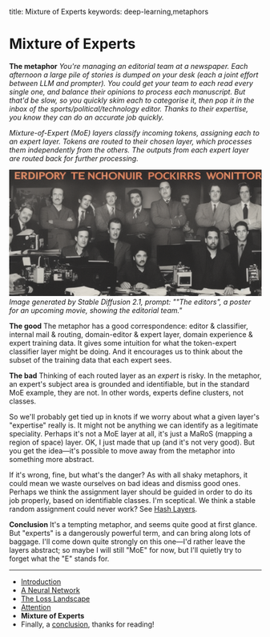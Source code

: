 title: Mixture of Experts
keywords: deep-learning,metaphors

# Mixture of Experts

**The metaphor** _You're managing an editorial team at a newspaper. Each afternoon a large pile of stories is dumped on your desk (each a joint effort between LLM and prompter). You could get your team to each read every single one, and balance their opinions to process each manuscript. But that'd be slow, so you quickly skim each to categorise it, then pop it in the inbox of the sports/political/technology editor. Thanks to their expertise, you know they can do an accurate job quickly._

_Mixture-of-Expert (MoE) layers classify incoming tokens, assigning each to an expert layer. Tokens are routed to their chosen layer, which processes them independently from the others. The outputs from each expert layer are routed back for further processing._

!["The editors", a poster for an upcoming movie, showing the editorial team.](img/mixture_of_experts.png)
_Image generated by Stable Diffusion 2.1, prompt: ""The editors", a poster for an upcoming movie, showing the editorial team."_

**The good** The metaphor has a good correspondence: editor & classifier, internal mail & routing, domain-editor & expert layer, domain experience & expert training data. It gives some intuition for what the token-expert classifier layer might be doing. And it encourages us to think about the subset of the training data that each expert sees.

**The bad** Thinking of each routed layer as an _expert_ is risky. In the metaphor, an expert's subject area is grounded and identifiable, but in the standard MoE example, they are not. In other words, experts define clusters, not classes.

So we'll probably get tied up in knots if we worry about what a given layer's "expertise" really is. It might not be anything we can identify as a legitimate speciality. Perhaps it's not a MoE layer at all, it's just a MaRoS (mapping a region of space) layer. OK, I just made that up (and it's not very good). But you get the idea—it's possible to move away from the metaphor into something more abstract.

If it's wrong, fine, but what's the danger? As with all shaky metaphors, it could mean we waste ourselves on bad ideas and dismiss good ones. Perhaps we think the assignment layer should be guided in order to do its job properly, based on identifiable classes. I'm sceptical. We think a stable random assignment could never work? See [Hash Layers](https://arxiv.org/abs/2106.04426).

**Conclusion** It's a tempting metaphor, and seems quite good at first glance. But "experts" is a dangerously powerful term, and can bring along lots of baggage. I'll come down quite strongly on this one—I'd rather leave the layers abstract; so maybe I will still "MoE" for now, but I'll quietly try to forget what the "E" stands for.

---

- [Introduction](article.md)
- [A Neural Network](neural_network.md)
- [The Loss Landscape](loss_landscape.md)
- [Attention](attention.md)
- **Mixture of Experts**
- Finally, a [conclusion](conclusion.md), thanks for reading!
